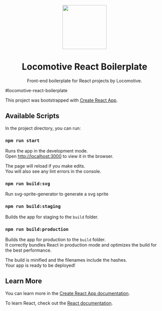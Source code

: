 <p align="center">
    <a href="https://github.com/locomotivemtl/locomotive-react-boilerplate">
        <img src="https://user-images.githubusercontent.com/4596862/60541667-1cb8ef00-9ce0-11e9-8173-51468003a7e4.png" height="140">
    </a>
</p>
<h1 align="center">Locomotive React Boilerplate</h1>
<p align="center">Front-end boilerplate for React projects by Locomotive.</p>

#locomotive-react-boilerplate

This project was bootstrapped with [Create React App](https://github.com/facebook/create-react-app).

## Available Scripts

In the project directory, you can run:

### `npm run start`

Runs the app in the development mode.<br>
Open [http://localhost:3000](http://localhost:3000) to view it in the browser.

The page will reload if you make edits.<br>
You will also see any lint errors in the console.

### `npm run build:svg`
Run svg-sprite-generator to generate a svg sprite

### `npm run build:staging`
Builds the app for staging to the `build` folder.<br>

### `npm run build:production`

Builds the app for production to the `build` folder.<br>
It correctly bundles React in production mode and optimizes the build for the best performance.

The build is minified and the filenames include the hashes.<br>
Your app is ready to be deployed!

## Learn More

You can learn more in the [Create React App documentation](https://facebook.github.io/create-react-app/docs/getting-started).

To learn React, check out the [React documentation](https://reactjs.org/).
